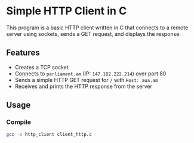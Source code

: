 # Simple HTTP Client in C

This program is a basic HTTP client written in C that connects to a remote server using sockets, sends a GET request, and displays the response.

## Features

- Creates a TCP socket
- Connects to `parliament.am` (IP: `147.182.222.214`) over port 80
- Sends a simple HTTP GET request for `/` with `Host: aua.am`
- Receives and prints the HTTP response from the server

## Usage

### Compile
```bash
gcc -o http_client client_http.c
